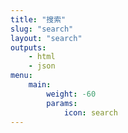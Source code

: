 ```yaml
---
title: "搜索"
slug: "search"
layout: "search"
outputs:
    - html
    - json
menu:
    main:
        weight: -60
        params:
            icon: search
---
```

